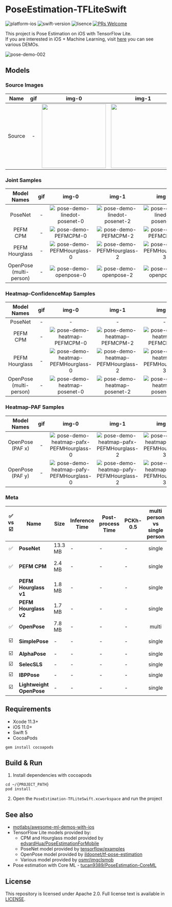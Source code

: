 # PoseEstimation-TFLiteSwift

![platform-ios](https://img.shields.io/badge/platform-ios-lightgrey.svg)
![swift-version](https://img.shields.io/badge/swift-5-red.svg)
![lisence](https://img.shields.io/badge/license-MIT-black.svg)
[![PRs Welcome](https://img.shields.io/badge/PRs-welcome-brightgreen.svg?style=flat-square)](http://makeapullrequest.com)

This project is Pose Estimation on iOS with TensorFlow Lite.<br>If you are interested in iOS + Machine Learning, visit [here](https://github.com/motlabs/iOS-Proejcts-with-ML-Models) you can see various DEMOs.<br>

![pose-demo-002](https://user-images.githubusercontent.com/37643248/77227994-99ba2a80-6bc7-11ea-9b08-9bb57723bc42.gif)

## Models

### Source Images

Name | gif | img-0 | img-1 | img-2
:---: | :---: | :---: | :---: | :---:
Source | - | <img src="https://user-images.githubusercontent.com/37643248/81012180-15301c80-8e94-11ea-83ec-bd45a690efb3.jpg" width=200px> | <img src="https://user-images.githubusercontent.com/37643248/81010350-1ca1f680-8e91-11ea-81fd-0ff4c78b8641.png" width=200px> | <img src="https://user-images.githubusercontent.com/37643248/81009122-0135ec00-8e8f-11ea-8a3a-e62929f19d8e.png" width=200px>

### Joint Samples

Model Names | gif | img-0 | img-1 | img-2
:---: | :---: | :---: | :---: | :---:
PoseNet | - | ![pose-demo-linedot-posenet-0](https://user-images.githubusercontent.com/37643248/81031293-bf289c80-8ec6-11ea-9ec2-6fa4fa07effb.jpeg) | ![pose-demo-linedot-posenet-2](https://user-images.githubusercontent.com/37643248/81031298-c64faa80-8ec6-11ea-8cf6-29eff18ef832.jpeg) | ![pose-demo-linedot-posenet-3](https://user-images.githubusercontent.com/37643248/81031302-c94a9b00-8ec6-11ea-9de8-f91cd97bc48a.jpeg)
PEFM CPM | - | ![pose-demo-PEFMCPM-0](https://user-images.githubusercontent.com/37643248/81031404-21819d00-8ec7-11ea-8a65-4bb2575808c6.jpeg) | ![pose-demo-PEFMCPM-2](https://user-images.githubusercontent.com/37643248/81031420-29414180-8ec7-11ea-8388-260baada3a3d.jpeg) | ![pose-demo-PEFMCPM-3](https://user-images.githubusercontent.com/37643248/81031426-2a726e80-8ec7-11ea-975e-5ad0037650a8.jpeg)
PEFM Hourglass | - | ![pose-demo-PEFMHourglass-0](https://user-images.githubusercontent.com/37643248/81031512-6efe0a00-8ec7-11ea-9e27-b411044cdf39.jpeg) | ![pose-demo-PEFMHourglass-2](https://user-images.githubusercontent.com/37643248/81031522-77564500-8ec7-11ea-8dba-71982428d1ce.jpeg) | ![pose-demo-PEFMHourglass-3](https://user-images.githubusercontent.com/37643248/81031523-78877200-8ec7-11ea-8160-858a6a7fc527.jpeg)
OpenPose (multi-person) | - | ![pose-demo-openpose-0](https://user-images.githubusercontent.com/37643248/81030774-fa29d080-8ec4-11ea-8164-a5e960d09fe4.jpeg) | ![pose-demo-openpose-2](https://user-images.githubusercontent.com/37643248/81030820-28a7ab80-8ec5-11ea-9fcc-283ca97b5748.jpeg) | ![pose-demo-openpose-3](https://user-images.githubusercontent.com/37643248/81030783-ff871b00-8ec4-11ea-94dc-f609bce71536.jpeg)

### Heatmap-ConfidenceMap Samples

Model Names | gif | img-0 | img-1 | img-2
:---: | :---: | :---: | :---: | :---:
PoseNet | - | - | - | - | -
PEFM CPM | - | ![pose-demo-heatmap-PEFMCPM-0](https://user-images.githubusercontent.com/37643248/81032662-aa023c80-8ecb-11ea-8e6d-bbcb8be2a695.jpeg) | ![pose-demo-heatmap-PEFMCPM-2](https://user-images.githubusercontent.com/37643248/81032670-b38ba480-8ecb-11ea-9821-15eeb9af4946.jpeg) | ![pose-demo-heatmap-PEFMCPM-3](https://user-images.githubusercontent.com/37643248/81032672-b5556800-8ecb-11ea-9660-2d0626a6213e.jpeg)
PEFM Hourglass | - | ![pose-demo-heatmap-PEFMHourglass-0](https://user-images.githubusercontent.com/37643248/81032762-fe0d2100-8ecb-11ea-965d-8443e3d3e24e.jpeg) | ![pose-demo-heatmap-PEFMHourglass-2](https://user-images.githubusercontent.com/37643248/81032758-fc435d80-8ecb-11ea-9f18-4ad82374ff63.jpeg) | ![pose-demo-heatmap-PEFMHourglass-3](https://user-images.githubusercontent.com/37643248/81032752-f3eb2280-8ecb-11ea-949a-80a34f6752a3.jpeg)
OpenPose (multi-person) | - | ![pose-demo-heatmap-posenet-0](https://user-images.githubusercontent.com/37643248/81032579-52fc6780-8ecb-11ea-9c6f-2dfa5a7f524e.jpeg) | ![pose-demo-heatmap-posenet-2](https://user-images.githubusercontent.com/37643248/81032601-5f80c000-8ecb-11ea-8f05-f95e8b1e9d28.jpeg) | ![pose-demo-heatmap-posenet-3](https://user-images.githubusercontent.com/37643248/81032603-63144700-8ecb-11ea-9af5-b9b38380a8b8.jpeg)


### Heatmap-PAF Samples

Model Names | gif | img-0 | img-1 | img-2
:---: | :---: | :---: | :---: | :---:
OpenPose (PAF x) | - | ![pose-demo-heatmap-pafx-PEFMHourglass-0](https://user-images.githubusercontent.com/37643248/81033830-fea7b680-8ecf-11ea-991d-37868d902c64.jpeg) | ![pose-demo-heatmap-pafx-PEFMHourglass-2](https://user-images.githubusercontent.com/37643248/81033840-07988800-8ed0-11ea-8c71-8474399e8660.jpeg) | ![pose-demo-heatmap-pafx-PEFMHourglass-3](https://user-images.githubusercontent.com/37643248/81033842-09624b80-8ed0-11ea-9374-3812b5702917.jpeg)
OpenPose (PAF y) | - | ![pose-demo-heatmap-pafy-PEFMHourglass-0](https://user-images.githubusercontent.com/37643248/81033852-12531d00-8ed0-11ea-85b4-c8efa8e61232.jpeg) | ![pose-demo-heatmap-pafy-PEFMHourglass-2](https://user-images.githubusercontent.com/37643248/81033861-17b06780-8ed0-11ea-9806-6b819d3c78ff.jpeg) | ![pose-demo-heatmap-pafy-PEFMHourglass-3](https://user-images.githubusercontent.com/37643248/81033864-1848fe00-8ed0-11ea-8ccc-1adc358a85b3.jpeg) 

### Meta

✅ vs ☑️ | Name | Size | Inference<br>Time | Post-process<br>Time | PCKh-0.5 | multi person <br>vs<br> single person | 2D vs 3D | Model Source | Paper
:---: | --- | --- | --- | --- | --- | :---: | :---: | --- | ---
✅ | **PoseNet** | 13.3 MB | - | - | - | single | 2D | [tensorflow/tensorflow](https://github.com/tensorflow/examples/blob/master/lite/examples/posenet/ios) | [PersonLab](https://arxiv.org/abs/1803.08225)
✅ | **PEFM CPM** | 2.4 MB | - | - | - | single | 2D | [edvardHua/PoseEstimationForMobile](https://github.com/edvardHua/PoseEstimationForMobile) | [Convolutional Pose Machines](https://arxiv.org/abs/1602.00134)
✅ | **PEFM Hourglass v1** | 1.8 MB | - | - | - | single | 2D | [edvardHua/PoseEstimationForMobile](https://github.com/edvardHua/PoseEstimationForMobile) | [Stacked Hourglass Networks](https://arxiv.org/abs/1603.06937)
✅ | **PEFM Hourglass v2** | 1.7 MB | - | - | - | single | 2D | [edvardHua/PoseEstimationForMobile](https://github.com/edvardHua/PoseEstimationForMobile) | [Stacked Hourglass Networks](https://arxiv.org/abs/1603.06937)
✅ | **OpenPose** | 7.8 MB | - | - | - | multi | 2D | [ildoonet/tf-pose-estimation](https://github.com/ildoonet/tf-pose-estimation/issues/355) | [OpenPose](https://arxiv.org/abs/1812.08008)
☑️ | **SimplePose** | - | - | - | - | single | 2D | [osmr/imgclsmob](https://github.com/osmr/imgclsmob) | [Simple Baselines](https://arxiv.org/abs/1804.06208)
☑️ | **AlphaPose** | - | - | - | - | single | 2D | [osmr/imgclsmob](https://github.com/osmr/imgclsmob) | [RMPE](https://arxiv.org/abs/1612.00137)
☑️ | **SelecSLS** | - | - | - | - | single | 2D | [osmr/imgclsmob](https://github.com/osmr/imgclsmob) | -
☑️ | **IBPPose** | - | - | - | - | single | 2D | [osmr/imgclsmob](https://github.com/osmr/imgclsmob) | -
☑️ | **Lightweight OpenPose** | - | - | - | - | single | 2D | [osmr/imgclsmob](https://github.com/osmr/imgclsmob) | [OpenPose](https://arxiv.org/abs/1812.08008)

## Requirements

- Xcode 11.3+
- iOS 11.0+
- Swift 5
- CocoaPods
```shell
gem install cocoapods
```

## Build & Run

1. Install dependencies with cocoapods
```shell
cd ~/{PROJECT_PATH}
pod install
```

2. Open the `PoseEstimation-TFLiteSwift.xcworkspace` and run the project


## See also

- [motlabs/awesome-ml-demos-with-ios](https://github.com/motlabs/awesome-ml-demos-with-ios)
- TensorFlow Lite models provided by:
  - CPM and Hourglass model provided by  [edvardHua/PoseEstimationForMobile](https://github.com/edvardHua/PoseEstimationForMobile)
  - PoseNet model provided by [tensorflow/examples](https://github.com/tensorflow/examples/blob/master/lite/examples/posenet/ios)
  - OpenPose model provided by [ildoonet/tf-pose-estimation](https://github.com/ildoonet/tf-pose-estimation)
  - Various model provided by [osmr/imgclsmob](https://github.com/osmr/imgclsmob)
- Pose estimation with Core ML - [tucan9389/PoseEstimation-CoreML](https://github.com/tucan9389/PoseEstimation-CoreML)

## License

This repository is licensed under Apache 2.0. Full license text is available in [LICENSE](LICENSE).
